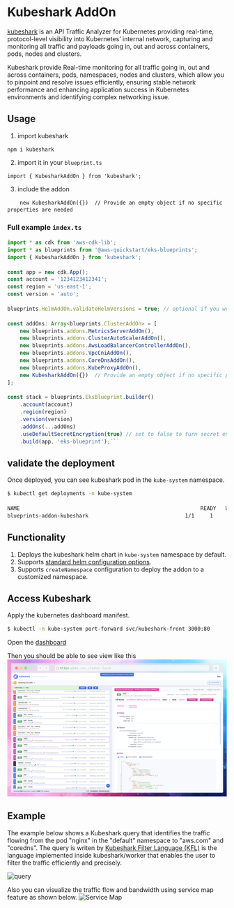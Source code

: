 # Kubeshark AddOn

[kubeshark](https://github.com/kubeshark/kubeshark)  is an API Traffic Analyzer for Kubernetes providing real-time, protocol-level visibility into Kubernetes’ internal network, capturing and monitoring all traffic and payloads going in, out and across containers, pods, nodes and clusters.

Kubeshark provide Real-time monitoring for all traffic going in, out and across containers, pods, namespaces, nodes and clusters, which allow you to pinpoint and resolve issues efficiently, ensuring stable network performance and enhancing application success in Kubernetes environments and identifying complex networking issue.

## Usage
1. import kubeshark
```
npm i kubeshark
```
2. import it in your `blueprint.ts`
```
import { KubesharkAddOn } from 'kubeshark';
```

3. include the addon
```
    new KubesharkAddOn({})  // Provide an empty object if no specific properties are needed
```


### Full example **`index.ts`**
```typescript
import * as cdk from 'aws-cdk-lib';
import * as blueprints from '@aws-quickstart/eks-blueprints';
import { KubesharkAddOn } from 'kubeshark';

const app = new cdk.App();
const account = '1234123412341';
const region = 'us-east-1';
const version = 'auto';

blueprints.HelmAddOn.validateHelmVersions = true; // optional if you would like to check for newer versions

const addOns: Array<blueprints.ClusterAddOn> = [
    new blueprints.addons.MetricsServerAddOn(),
    new blueprints.addons.ClusterAutoScalerAddOn(),
    new blueprints.addons.AwsLoadBalancerControllerAddOn(),
    new blueprints.addons.VpcCniAddOn(),
    new blueprints.addons.CoreDnsAddOn(),
    new blueprints.addons.KubeProxyAddOn(),
    new KubesharkAddOn({})  // Provide an empty object if no specific properties are needed
];

const stack = blueprints.EksBlueprint.builder()
    .account(account)
    .region(region)
    .version(version)
    .addOns(...addOns)
    .useDefaultSecretEncryption(true) // set to false to turn secret encryption off (non-production/demo cases)
    .build(app, 'eks-blueprint');```
```
## validate the deployment
Once deployed, you can see kubeshark pod in the `kube-system` namespace.

```sh
$ kubectl get deployments -n kube-system

NAME                                                          READY   UP-TO-DATE   AVAILABLE   AGE
blueprints-addon-kubeshark                               1/1     1            1           20m
```

## Functionality

1. Deploys the kubeshark helm chart in `kube-system` namespace by default.
2. Supports [standard helm configuration options](./index.md#standard-helm-add-on-configuration-options).
3. Supports `createNamespace` configuration to deploy the addon to a customized namespace.

## Access Kubeshark

Apply the kubernetes dashboard manifest.

```sh
$ kubectl -n kube-system port-forward svc/kubeshark-front 3000:80
```

Open the [dashboard](http://localhost:3000)

Then you should be able to see view like this
![dashboard](https://raw.githubusercontent.com/kubeshark/assets/master/png/kubeshark-ui.png)


## Example

The example below shows a Kubeshark query that identifies the traffic flowing from the pod "nginx" in the "default" namespace to "aws.com" and "coredns". The query is writen by [Kubeshark Filter Language (KFL)](https://docs.kubeshark.co/en/filtering#kfl-syntax-reference) is the language implemented inside kubeshark/worker that enables the user to filter the traffic efficiently and precisely.

![query](https://github.com/zghanem0/kubeshark/blob/main/api.png?raw=true)

Also you can visualize the traffic flow and bandwidth using service map feature as shown below.
![Service Map](https://github.com/zghanem0/kubeshark/blob/main/map.png?raw=true)
